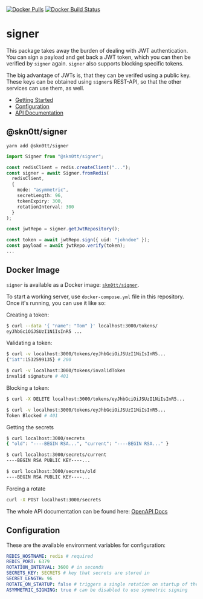 [![Docker Pulls](https://img.shields.io/docker/pulls/skn0tt/signer.svg?style=flat-square)](https://hub.docker.com/r/skn0tt/signer/) [![Docker Build Status](https://img.shields.io/docker/build/skn0tt/signer.svg?style=flat-square)](https://hub.docker.com/r/skn0tt/signer/)

# signer

This package takes away the burden of dealing with JWT authentication.
You can sign a payload and get back a JWT token, which you can then be verified by `signer` again.
`signer` also supports blocking specific tokens.

The big advantage of JWTs is, that they can be verifed using a public key.
These keys can be obtained using `signer`s REST-API, so that the other services can use them, as well.

- [Getting Started](README.md#Getting-Started)
- [Configuration](README.md#Configuration)
- [API Documentation](OpenAPI.yml)

## @skn0tt/signer

```
yarn add @skn0tt/signer
```

```ts
import Signer from "@skn0tt/signer";

const redisClient = redis.createClient("...");
const signer = await Signer.fromRedis(
  redisClient,
  {
    mode: "asymmetric",
    secretLength: 96,
    tokenExpiry: 300,
    rotationInterval: 300
  }
);

const jwtRepo = signer.getJwtRepository();

const token = await jwtRepo.sign({ uid: "johndoe" });
const payload = await jwtRepo.verify(token);
...
```

## Docker Image

`signer` is available as a Docker image: [`skn0tt/signer`](https://hub.docker.com/r/skn0tt/signer).

To start a working server, use `docker-compose.yml` file in this repository.
Once it's running, you can use it like so:

Creating a token:

```bash
$ curl --data '{ "name": "Tom" }' localhost:3000/tokens/
eyJhbGciOiJSUzI1NiIsInR5 ...
```

Validating a token:

```bash
$ curl -v localhost:3000/tokens/eyJhbGciOiJSUzI1NiIsInR5...
{"iat":1532599135} # 200

$ curl -v localhost:3000/tokens/invalidToken
invalid signature # 401
```

Blocking a token:

```bash
$ curl -X DELETE localhost:3000/tokens/eyJhbGciOiJSUzI1NiIsInR5...

$ curl -v localhost:3000/tokens/eyJhbGciOiJSUzI1NiIsInR5...
Token Blocked # 401
```

Getting the secrets

```bash
$ curl localhost:3000/secrets
{ "old": "----BEGIN RSA...", "current": "----BEGIN RSA..." }

$ curl localhost:3000/secrets/current
----BEGIN RSA PUBLIC KEY----...

$ curl localhost:3000/secrets/old
----BEGIN RSA PUBLIC KEY----...
```

Forcing a rotate

```bash
curl -X POST localhost:3000/secrets
```

The whole API documentation can be found here: [OpenAPI Docs](OpenAPI.yml)

## Configuration

These are the available environment variables for configuration:

```yml
REDIS_HOSTNAME: redis # required
REDIS_PORT: 6379
ROTATION_INTERVAL: 3600 # in seconds
SECRETS_KEY: SECRETS # key that secrets are stored in
SECRET_LENGTH: 96
ROTATE_ON_STARTUP: false # triggers a single rotation on startup of the service
ASYMMETRIC_SIGNING: true # can be disabled to use symmetric signing
```
